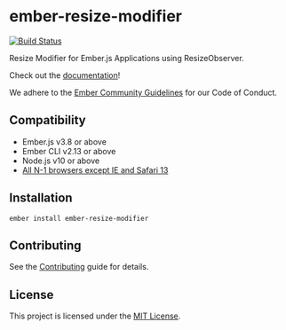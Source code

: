 ember-resize-modifier
==============================================================================
[![Build Status](https://travis-ci.com/elwayman02/ember-resize-modifier.svg?branch=master)](https://travis-ci.com/elwayman02/ember-resize-modifier)

Resize Modifier for Ember.js Applications using ResizeObserver.

Check out the [documentation](https://ember-resize-modifier.jhawk.co/)!

We adhere to the [Ember Community Guidelines](https://emberjs.com/guidelines/) for our Code of Conduct.

Compatibility
------------------------------------------------------------------------------

* Ember.js v3.8 or above
* Ember CLI v2.13 or above
* Node.js v10 or above
* [All N-1 browsers except IE and Safari 13](https://caniuse.com/#search=resizeobserver)


Installation
------------------------------------------------------------------------------

```
ember install ember-resize-modifier
```

Contributing
------------------------------------------------------------------------------

See the [Contributing](CONTRIBUTING.md) guide for details.


License
------------------------------------------------------------------------------

This project is licensed under the [MIT License](LICENSE.md).

